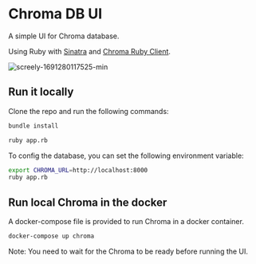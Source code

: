# Chroma DB UI

A simple UI for Chroma database.

Using Ruby with [Sinatra](http://www.sinatrarb.com/) and [Chroma Ruby Client](https://github.com/mariochavez/chroma).

![screely-1691280117525-min](https://github.com/flanker/chroma-db-ui/assets/109811/4fe06524-c61a-41cf-95ca-fd51cffb0f95)

## Run it locally

Clone the repo and run the following commands:

```bash
bundle install

ruby app.rb
```

To config the database, you can set the following environment variable:

```bash
export CHROMA_URL=http://localhost:8000
ruby app.rb
```

## Run local Chroma in the docker

A docker-compose file is provided to run Chroma in a docker container.

```bash
docker-compose up chroma
```

Note: You need to wait for the Chroma to be ready before running the UI.
